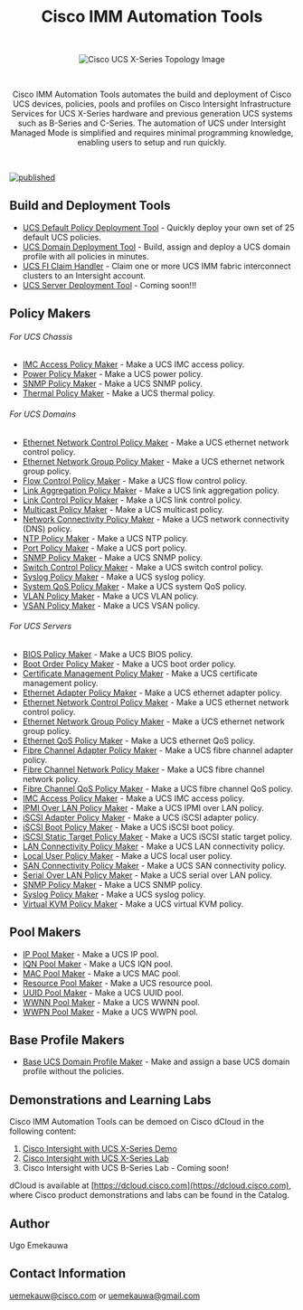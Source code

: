 <h1 align="center">Cisco IMM Automation Tools</h1>

<br>
<p align="center">
  <img alt="Cisco UCS X-Series Topology Image" title="Cisco UCS X-Series Topology" src="./src/assets/Cisco_UCS_X-Series_Topology.png">
</p>  
<br>
<p align="center">
  Cisco IMM Automation Tools automates the build and deployment of Cisco UCS devices, policies, pools and profiles on Cisco Intersight Infrastructure Services for UCS X-Series hardware and previous generation UCS systems such as B-Series and C-Series. The automation of UCS under Intersight Managed Mode is simplified and requires minimal programming knowledge, enabling users to setup and run quickly.
</p>
<br>

[![published](https://static.production.devnetcloud.com/codeexchange/assets/images/devnet-published.svg)](https://developer.cisco.com/codeexchange/github/repo/ugo-emekauwa/cisco-imm-automation-tools)

## Build and Deployment Tools
- [UCS Default Policy Deployment Tool](./src/deployment_tools/ucs_default_policy_deployment_tool) - Quickly deploy your own set of 25 default UCS policies.
- [UCS Domain Deployment Tool](./src/deployment_tools/ucs_domain_deployment_tool) - Build, assign and deploy a UCS domain profile with all policies in minutes.
- [UCS FI Claim Handler](./src/deployment_tools/ucs_fi_claim_handler) - Claim one or more UCS IMM fabric interconnect clusters to an Intersight account.
- [UCS Server Deployment Tool](./src/deployment_tools/ucs_server_deployment_tool) - Coming soon!!!

## Policy Makers

###### For UCS Chassis
- [IMC Access Policy Maker](./src/policy_makers/imc_access_policy_maker) - Make a UCS IMC access policy.
- [Power Policy Maker](./src/policy_makers/power_policy_maker) - Make a UCS power policy.
- [SNMP Policy Maker](./src/policy_makers/snmp_policy_maker) - Make a UCS SNMP policy.
- [Thermal Policy Maker](./src/policy_makers/thermal_policy_maker) - Make a UCS thermal policy.

###### For UCS Domains
- [Ethernet Network Control Policy Maker](./src/policy_makers/ethernet_network_control_policy_maker) - Make a UCS ethernet network control policy.
- [Ethernet Network Group Policy Maker](./src/policy_makers/ethernet_network_group_policy_maker) - Make a UCS ethernet network group policy.
- [Flow Control Policy Maker](./src/policy_makers/flow_control_policy_maker) - Make a UCS flow control policy.
- [Link Aggregation Policy Maker](./src/policy_makers/link_aggregation_policy_maker) - Make a UCS link aggregation policy.
- [Link Control Policy Maker](./src/policy_makers/link_control_policy_maker) - Make a UCS link control policy.
- [Multicast Policy Maker](./src/policy_makers/multicast_policy_maker) - Make a UCS multicast policy.
- [Network Connectivity Policy Maker](./src/policy_makers/network_connectivity_policy_maker) - Make a UCS network connectivity (DNS) policy.
- [NTP Policy Maker](./src/policy_makers/ntp_policy_maker) - Make a UCS NTP policy.
- [Port Policy Maker](./src/policy_makers/port_policy_maker) - Make a UCS port policy.
- [SNMP Policy Maker](./src/policy_makers/snmp_policy_maker) - Make a UCS SNMP policy.
- [Switch Control Policy Maker](./src/policy_makers/switch_control_policy_maker) - Make a UCS switch control policy.
- [Syslog Policy Maker](./src/policy_makers/syslog_policy_maker) - Make a UCS syslog policy.
- [System QoS Policy Maker](./src/policy_makers/system_qos_policy_maker) - Make a UCS system QoS policy.
- [VLAN Policy Maker](./src/policy_makers/vlan_policy_maker) - Make a UCS VLAN policy.
- [VSAN Policy Maker](./src/policy_makers/vsan_policy_maker) - Make a UCS VSAN policy.

###### For UCS Servers
- [BIOS Policy Maker](./src/policy_makers/bios_policy_maker) - Make a UCS BIOS policy.
- [Boot Order Policy Maker](./src/policy_makers/boot_order_policy_maker) - Make a UCS boot order policy.
- [Certificate Management Policy Maker](./src/policy_makers/cert_mgmt_policy_maker) - Make a UCS certificate management policy.
- [Ethernet Adapter Policy Maker](./src/policy_makers/ethernet_adapter_policy_maker) - Make a UCS ethernet adapter policy.
- [Ethernet Network Control Policy Maker](./src/policy_makers/ethernet_network_control_policy_maker) - Make a UCS ethernet network control policy.
- [Ethernet Network Group Policy Maker](./src/policy_makers/ethernet_network_group_policy_maker) - Make a UCS ethernet network group policy.
- [Ethernet QoS Policy Maker](./src/policy_makers/ethernet_qos_policy_maker) - Make a UCS ethernet QoS policy.
- [Fibre Channel Adapter Policy Maker](./src/policy_makers/fibre_channel_adapter_policy_maker) - Make a UCS fibre channel adapter policy.
- [Fibre Channel Network Policy Maker](./src/policy_makers/fibre_channel_network_policy_maker) - Make a UCS fibre channel network policy.
- [Fibre Channel QoS Policy Maker](./src/policy_makers/fibre_channel_qos_policy_maker) - Make a UCS fibre channel QoS policy.
- [IMC Access Policy Maker](./src/policy_makers/imc_access_policy_maker) - Make a UCS IMC access policy.
- [IPMI Over LAN Policy Maker](./src/policy_makers/ipmi_over_lan_policy_maker) - Make a UCS IPMI over LAN policy.
- [iSCSI Adapter Policy Maker](./src/policy_makers/iscsi_adapter_policy_maker) - Make a UCS iSCSI adapter policy.
- [iSCSI Boot Policy Maker](./src/policy_makers/iscsi_boot_policy_maker) - Make a UCS iSCSI boot policy.
- [iSCSI Static Target Policy Maker](./src/policy_makers/iscsi_static_target_policy_maker) - Make a UCS iSCSI static target policy.
- [LAN Connectivity Policy Maker](./src/policy_makers/lan_connectivity_policy_maker) - Make a UCS LAN connectivity policy.
- [Local User Policy Maker](./src/policy_makers/local_user_policy_maker) - Make a UCS local user policy.
- [SAN Connectivity Policy Maker](./src/policy_makers/san_connectivity_policy_maker) - Make a UCS SAN connectivity policy.
- [Serial Over LAN Policy Maker](./src/policy_makers/serial_over_lan_policy_maker) - Make a UCS serial over LAN policy.
- [SNMP Policy Maker](./src/policy_makers/snmp_policy_maker) - Make a UCS SNMP policy.
- [Syslog Policy Maker](./src/policy_makers/syslog_policy_maker) - Make a UCS syslog policy.
- [Virtual KVM Policy Maker](./src/policy_makers/virtual_kvm_policy_maker) - Make a UCS virtual KVM policy.

## Pool Makers
- [IP Pool Maker](./src/pool_makers/ip_pool_maker) - Make a UCS IP pool.
- [IQN Pool Maker](./src/pool_makers/iqn_pool_maker) - Make a UCS IQN pool.
- [MAC Pool Maker](./src/pool_makers/mac_pool_maker) - Make a UCS MAC pool.
- [Resource Pool Maker](./src/pool_makers/resource_pool_maker) - Make a UCS resource pool.
- [UUID Pool Maker](./src/pool_makers/uuid_pool_maker) - Make a UCS UUID pool.
- [WWNN Pool Maker](./src/pool_makers/wwnn_pool_maker) - Make a UCS WWNN pool.
- [WWPN Pool Maker](./src/pool_makers/wwpn_pool_maker) - Make a UCS WWPN pool.

## Base Profile Makers
- [Base UCS Domain Profile Maker](./src/profile_makers/ucs_domain_profile_maker) - Make and assign a base UCS domain profile without the policies.

## Demonstrations and Learning Labs
Cisco IMM Automation Tools can be demoed on Cisco dCloud in the following content:

1. [Cisco Intersight with UCS X-Series Demo](https://dcloud2-rtp.cisco.com/content/instantdemo/cisco-intersight-mode-with-ucs-x-series-v1-instant-demo-2)
2. [Cisco Intersight with UCS X-Series Lab](https://dcloud2.cisco.com/demo/cisco-intersight-management-with-x-series-lab-v1)
3. Cisco Intersight with UCS B-Series Lab - Coming soon!

dCloud is available at [https://dcloud.cisco.com](https://dcloud.cisco.com), where Cisco product demonstrations and labs can be found in the Catalog.

## Author
Ugo Emekauwa

## Contact Information
uemekauw@cisco.com or uemekauwa@gmail.com
